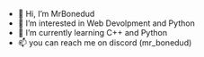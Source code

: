 - 👋 Hi, I’m MrBonedud
- 👀 I’m interested in Web Devolpment and Python
- 🌱 I’m currently learning C++ and Python
- 📫 you can reach me on discord (mr_bonedud)


<!---
MrBonedud/MrBonedud is a ✨ special ✨ repository because its `README.md` (this file) appears on your GitHub profile.
You can click the Preview link to take a look at your changes.
--->
